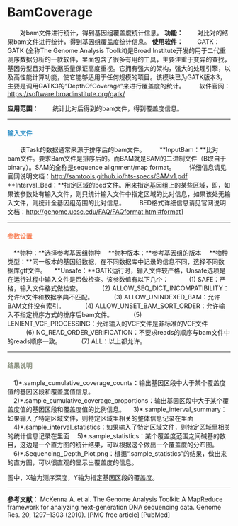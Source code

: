# BamCoverage
　　对bam文件进行统计，得到基因组覆盖度统计信息。
**功能：**
　　对比对的结果bam文件进行统计，得到基因组覆盖度统计信息。
**使用软件：**
　　GATK：GATK (全称The Genome Analysis Toolkit)是Broad Institute开发的用于二代重测序数据分析的一款软件，里面包含了很多有用的工具，主要注重于变异的查找，基因分型且对于数据质量保证高度重视。它拥有强大的架构，强大的处理引擎，以及高性能计算功能，使它能够适用于任何规模的项目。该模块已为GATK版本3，主要是调用GATK3的“DepthOfCoverage”来进行覆盖度的统计。
　　软件官网：https://software.broadinstitute.org/gatk/ 

**应用范围：**
　　统计比对后得到的bam文件，得到覆盖度信息。
***
#### **<i class="glyphicon glyphicon-log-in" aria-hidden="true" style="color:#3090C7"></i><span style="color:#3090C7"> 输入文件**
　　该Task的数据通常来源于排序后的bam文件。
　　**InputBam：**比对bam文件。要求Bam文件是排序后的。而BAM就是SAM的二进制文件（B取自于binary）。SAM的全称是sequence alignment/map format。
　　详细信息请见官网说明文档：http://samtools.github.io/hts-specs/SAMv1.pdf
　　**Interval_Bed：**指定区域的bed文件。用来指定基因组上的某些区域，即，如果该参数处有输入文件，则只统计输入文件中指定区域的比对信息，如果该处无输入文件，则统计全基因组范围的比对信息。
　　BED格式详细信息请见官网说明文档：http://genome.ucsc.edu/FAQ/FAQformat.html#format1

***
#### **<i class="fa fa-cog" aria-hidden="true" style="color:#F88158"></i> <span style="color:#F88158">参数设置**
　**物种：**选择参考基因组物种
　**物种版本：**参考基因组的版本
　**物种类型：**同一版本的基因组数据，在不同数据库中记录的信息不同，选择不同数据库gtf文件。
　**Unsafe：**GATK运行时，输入文件较严格，Unsafe选项是在运行过程中输入文件是否做检查。该参数值有以下几个：
　　　(1) SAFE：严格，输入文件格式做检查。
　　　(2) ALLOW_SEQ_DICT_INCOMPATIBILITY：允许fa文件和数据字典不匹配。
　　　(3) ALLOW_UNINDEXED_BAM：允许BAM文件没有索引。
　　　(4) ALLOW_UNSET_BAM_SORT_ORDER：允许输入不指定排序方式的排序后bam文件。
　　　(5) LENIENT_VCF_PROCESSING：允许输入的VCF文件是非标准的VCF文件
　　　(6) NO_READ_ORDER_VERIFICATION：不要求reads的顺序与bam文件中的reads顺序一致。
　　　(7) ALL：以上都允许。

***
#### **<i class="fa fa-file-text" aria-hidden="true" style="color:#848b79"></i><span style="color:#848b79"> 结果说明**
　1)\*.sample_cumulative_coverage_counts：输出基因区段中大于某个覆盖度值的基因区段和覆盖度值信息。
　2)\*.sample_cumulative_coverage_proportions：输出基因区段中大于某个覆盖度值的基因区段和覆盖度值的比例信息。
　3)\*.sample_interval_summary：如果输入了特定区域文件，则特定区域里相关的整体信息记录在里面
　4)\*.sample_interval_statistics：如果输入了特定区域文件，则特定区域里相关的统计信息记录在里面
　5)\*.sample_statistics：某个覆盖度范围之间碱基的数目，这边是一个直方图的统计结果，可以根据这个做出一个覆盖度的分布图。
　6)\*.Sequencing_Depth_Plot.png：根据“.sample_statistics”的结果，做出来的直方图，可以很直观的显示出覆盖度的信息。
<div style="text-align:center"><img data-src="1.png" width="400px" ></img></div>
图中，X轴为测序深度，Y轴为指定基因区段的覆盖度。

***

**参考文献：**
McKenna A. et al. The Genome Analysis Toolkit: A MapReduce framework for analyzing next-generation DNA sequencing data. Genome Res. 20, 1297–1303 (2010). [PMC free article] [PubMed]

